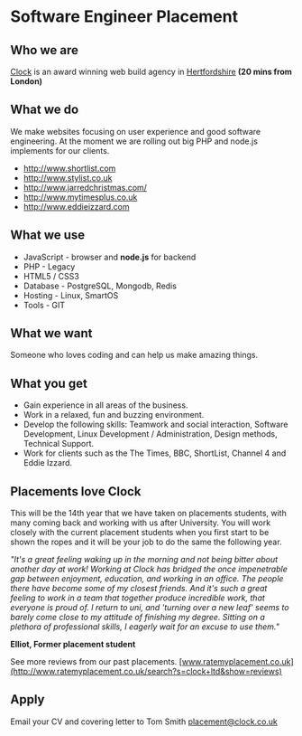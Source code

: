 # Software Engineer Placement

## Who we are
[Clock](http://www.clock.co.uk) is an award winning web build agency in [Hertfordshire](http://maps.google.co.uk/maps?q=clock+limited+wd4+8rq&hl=en&sll=51.693441,-0.436912&sspn=0.010734,0.022724&gl=uk&z=16)  **(20 mins from London)**

## What we do
We make websites focusing on user experience and good software engineering. At the moment we are rolling out big PHP and node.js implements for our clients.

* http://www.shortlist.com
* http://www.stylist.co.uk
* http://www.jarredchristmas.com/
* http://www.mytimesplus.co.uk
* http://www.eddieizzard.com

## What we use
* JavaScript - browser and __node.js__ for backend
* PHP - Legacy
* HTML5 / CSS3
* Database -  PostgreSQL, Mongodb, Redis
* Hosting - Linux, SmartOS
* Tools - GIT

## What we want

Someone who loves coding and can help us make amazing things.

## What you get

* Gain experience in all areas of the business.
* Work in a relaxed, fun and buzzing environment.
* Develop the following skills: Teamwork and social interaction, Software Development, Linux Development / Administration, Design methods, Technical Support.
* Work for clients such as the The Times, BBC, ShortList, Channel 4 and Eddie Izzard.

## Placements love Clock

This will be the 14th year that we have taken on placements students, with many coming back and working with us after University. You will work closely with the current placement students when you first start to be shown the ropes and it will be your job to do the same the following year.

*"It's a great feeling waking up in the morning and not being bitter about another day at work! Working at Clock has bridged the once impenetrable gap between enjoyment, education, and working in an office. The people there have become some of my closest friends. And it's such a great feeling to work in a team that together produce incredible work, that everyone is proud of. I return to uni, and 'turning over a new leaf' seems to barely come close to my attitude of finishing my degree. Sitting on a plethora of professional skills, I eagerly wait for an excuse to use them."*

**Elliot, Former placement student**

See more reviews from our past placements.
[www.ratemyplacement.co.uk](http://www.ratemyplacement.co.uk/search?s=clock+ltd&show=reviews)

## Apply
Email your CV and covering letter to Tom Smith [placement@clock.co.uk](mailto:placement@clock.co.uk)